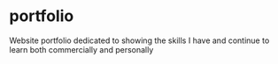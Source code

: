 # portfolio
 Website portfolio dedicated to showing the skills I have and continue to learn both commercially and personally
